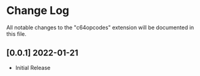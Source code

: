 # Change Log

All notable changes to the "c64opcodes" extension will be documented in this file.

## [0.0.1] 2022-01-21
- Initial Release
